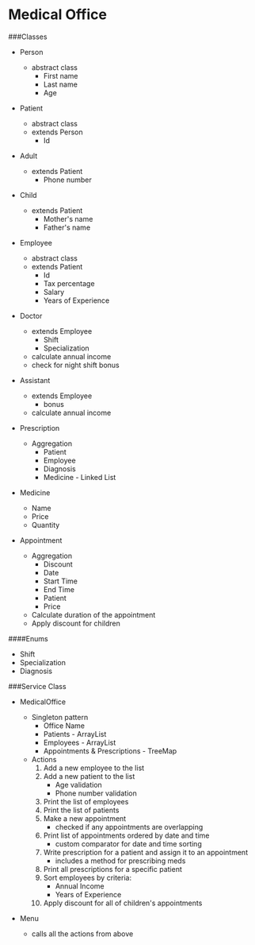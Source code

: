 # **Medical Office**
###Classes

* Person 
    * abstract class
        - First name
        - Last name
        - Age

* Patient
    * abstract class
    * extends Person
        - Id

* Adult 
    * extends Patient
        - Phone number

* Child 
    * extends Patient
        - Mother's name
        - Father's name
    
* Employee
    * abstract class
    * extends Patient
        - Id 
        - Tax percentage
        - Salary
        - Years of Experience
    
* Doctor
    * extends Employee
        - Shift
        - Specialization
    * calculate annual income
    * check for night shift bonus
    
* Assistant
    * extends Employee
        - bonus
    * calculate annual income
    
* Prescription
    * Aggregation
        - Patient
        - Employee
        - Diagnosis
        - Medicine - Linked List
    
* Medicine
    * Name
    * Price
    * Quantity
    
* Appointment
    * Aggregation
        * Discount
        * Date
        * Start Time
        * End Time
        * Patient
        * Price
    * Calculate duration of the appointment
    * Apply discount for children
    
####Enums
* Shift
* Specialization 
* Diagnosis
    
###Service Class
* MedicalOffice
    * Singleton pattern
        * Office Name
        * Patients - ArrayList
        * Employees - ArrayList
        * Appointments & Prescriptions - TreeMap 
    * Actions
        1. Add a new employee to the list
        2. Add a new patient to the list
            - Age validation
            - Phone number validation
        3. Print the list of employees
        4. Print the list of patients
        5. Make a new appointment 
            - checked if any appointments are overlapping 
        6. Print list of appointments ordered by date and time
            - custom comparator for date and time sorting
        7. Write prescription for a patient and assign it to an appointment
            - includes a method for prescribing meds
        8. Print all prescriptions for a specific patient
        9. Sort employees by criteria:
            - Annual Income
            - Years of Experience
        10. Apply discount for all of children's appointments
    
* Menu 
    * calls all the actions from above 
